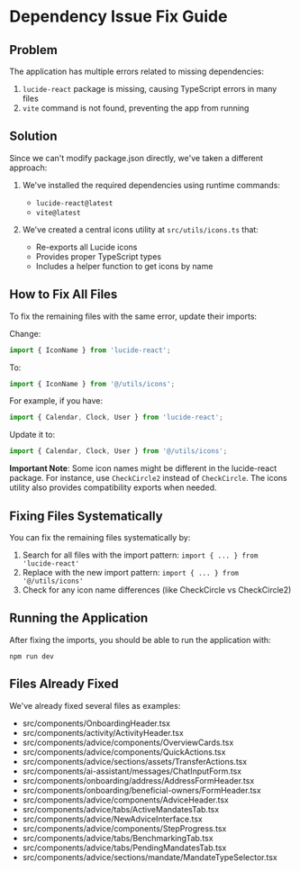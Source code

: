 
# Dependency Issue Fix Guide

## Problem
The application has multiple errors related to missing dependencies:
1. `lucide-react` package is missing, causing TypeScript errors in many files
2. `vite` command is not found, preventing the app from running

## Solution
Since we can't modify package.json directly, we've taken a different approach:

1. We've installed the required dependencies using runtime commands:
   - `lucide-react@latest`
   - `vite@latest`

2. We've created a central icons utility at `src/utils/icons.ts` that:
   - Re-exports all Lucide icons
   - Provides proper TypeScript types
   - Includes a helper function to get icons by name

## How to Fix All Files
To fix the remaining files with the same error, update their imports:

Change:
```typescript
import { IconName } from 'lucide-react';
```

To:
```typescript
import { IconName } from '@/utils/icons';
```

For example, if you have:
```typescript
import { Calendar, Clock, User } from 'lucide-react';
```

Update it to:
```typescript
import { Calendar, Clock, User } from '@/utils/icons';
```

**Important Note**: Some icon names might be different in the lucide-react package. For instance, use `CheckCircle2` instead of `CheckCircle`. The icons utility also provides compatibility exports when needed.

## Fixing Files Systematically
You can fix the remaining files systematically by:

1. Search for all files with the import pattern: `import { ... } from 'lucide-react'`
2. Replace with the new import pattern: `import { ... } from '@/utils/icons'`
3. Check for any icon name differences (like CheckCircle vs CheckCircle2)

## Running the Application
After fixing the imports, you should be able to run the application with:
```
npm run dev
```

## Files Already Fixed
We've already fixed several files as examples:
- src/components/OnboardingHeader.tsx
- src/components/activity/ActivityHeader.tsx
- src/components/advice/components/OverviewCards.tsx
- src/components/advice/components/QuickActions.tsx
- src/components/advice/sections/assets/TransferActions.tsx
- src/components/ai-assistant/messages/ChatInputForm.tsx
- src/components/onboarding/address/AddressFormHeader.tsx
- src/components/onboarding/beneficial-owners/FormHeader.tsx
- src/components/advice/components/AdviceHeader.tsx
- src/components/advice/tabs/ActiveMandatesTab.tsx
- src/components/advice/NewAdviceInterface.tsx
- src/components/advice/components/StepProgress.tsx
- src/components/advice/tabs/BenchmarkingTab.tsx
- src/components/advice/tabs/PendingMandatesTab.tsx
- src/components/advice/sections/mandate/MandateTypeSelector.tsx
